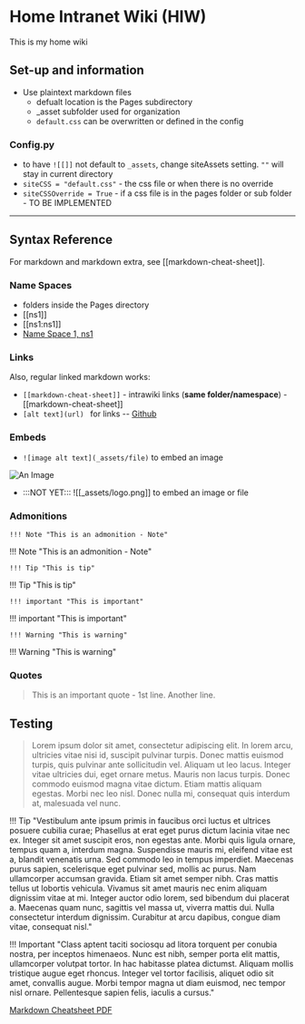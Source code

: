 # Home Intranet Wiki (HIW)

This is my home wiki

## Set-up and information
- Use plaintext markdown files
  - defualt location is the Pages subdirectory
  - _asset subfolder used for organization
  - ```default.css``` can be overwritten or defined in the config

### Config.py
  - to have ```![[]]``` not default to ```_assets```, change siteAssets setting.  ```""``` will stay in current directory
  - ```siteCSS = "default.css"``` - the css file or when there is no override
  - ```siteCSSOverride = True``` - if a css file is in the pages folder or sub folder - TO BE IMPLEMENTED

------

## Syntax Reference
For markdown and markdown extra, see [[markdown-cheat-sheet]].

### Name Spaces
- folders inside the Pages directory
- [[ns1]]
- [[ns1:ns1]]
- [Name Space 1, ns1](/ns1/ns1)
  
### Links
Also, regular linked markdown works:

  - ```[[markdown-cheat-sheet]]``` - intrawiki links (**same folder/namespace**) - [[markdown-cheat-sheet]]
  - ```[alt text](url) ``` for links -- [Github](https://github.com/)

### Embeds

  - ```![image alt text](_assets/file)``` to embed an image
  
![An Image](/_assets/logo.png)

- :::NOT YET:::  ![[_assets/logo.png]] to embed an image or file

### Admonitions

```!!! Note "This is an admonition - Note"```

!!! Note "This is an admonition - Note"

```!!! Tip "This is tip"```

!!! Tip "This is tip"

```!!! important "This is important"```

!!! important "This is important"

```!!! Warning "This is warning"```

!!! Warning "This is warning"

### Quotes

> This is an important quote - 1st line.
> Another line.

## Testing

>Lorem ipsum dolor sit amet, consectetur adipiscing elit. In lorem arcu, ultricies vitae nisi id, suscipit pulvinar turpis. Donec mattis euismod turpis, quis pulvinar ante sollicitudin vel. Aliquam ut leo lacus. Integer vitae ultricies dui, eget ornare metus. Mauris non lacus turpis. Donec commodo euismod magna vitae dictum. Etiam mattis aliquam egestas. Morbi nec leo nisl. Donec nulla mi, consequat quis interdum at, malesuada vel nunc.

!!! Tip "Vestibulum ante ipsum primis in faucibus orci luctus et ultrices posuere cubilia curae; Phasellus at erat eget purus dictum lacinia vitae nec ex. Integer sit amet suscipit eros, non egestas ante. Morbi quis ligula ornare, tempus quam a, interdum magna. Suspendisse mauris mi, eleifend vitae est a, blandit venenatis urna. Sed commodo leo in tempus imperdiet. Maecenas purus sapien, scelerisque eget pulvinar sed, mollis ac purus. Nam ullamcorper accumsan gravida. Etiam sit amet semper nibh. Cras mattis tellus ut lobortis vehicula. Vivamus sit amet mauris nec enim aliquam dignissim vitae at mi. Integer auctor odio lorem, sed bibendum dui placerat a. Maecenas quam nunc, sagittis vel massa ut, viverra mattis dui. Nulla consectetur interdum dignissim. Curabitur at arcu dapibus, congue diam vitae, consequat nisl."

!!! Important "Class aptent taciti sociosqu ad litora torquent per conubia nostra, per inceptos himenaeos. Nunc est nibh, semper porta elit mattis, ullamcorper volutpat tortor. In hac habitasse platea dictumst. Aliquam mollis tristique augue eget rhoncus. Integer vel tortor facilisis, aliquet odio sit amet, convallis augue. Morbi tempor magna ut diam euismod, nec tempor nisl ornare. Pellentesque sapien felis, iaculis a cursus."

[Markdown Cheatsheet PDF](/_assets/markdown-cheat-sheet.pdf)